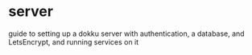 # server
guide to setting up a dokku server with authentication, a database, and LetsEncrypt, and running services on it
